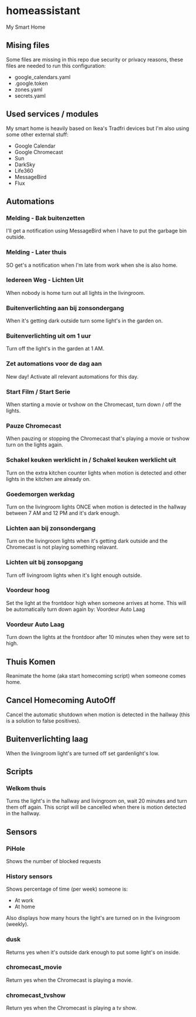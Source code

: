 # homeassistant
My Smart Home

## Mising files
Some files are missing in this repo due security or privacy reasons, these files are needed to run this configuration:
- google_calendars.yaml
- .google.token
- zones.yaml
- secrets.yaml

## Used services / modules
My smart home is heavily based on Ikea's Tradfri devices but I'm also using some other external stuff:
- Google Calendar
- Google Chromecast
- Sun
- DarkSky
- Life360
- MessageBird
- Flux

## Automations
### Melding - Bak buitenzetten
I'll get a notification using MessageBird when I have to put the garbage bin outside.
### Melding - Later thuis
SO get's a notification when I'm late from work when she is also home.
### Iedereen Weg - Lichten Uit
When nobody is home turn out all lights in the livingroom.
### Buitenverlichting aan bij zonsondergang
When it's getting dark outside turn some light's in the garden on.
### Buitenverlichting uit om 1 uur
Turn off the light's in the garden at 1 AM.
### Zet automations voor de dag aan
New day! Activate all relevant automations for this day.
### Start Film / Start Serie
When starting a movie or tvshow on the Chromecast, turn down / off the lights.
### Pauze Chromecast
When pauzing or stopping the Chromecast that's playing a movie or tvshow turn on the lights again.
### Schakel keuken werklicht in / Schakel keuken werklicht uit
Turn on the extra kitchen counter lights when motion is detected and other lights in the kitchen are already on.
### Goedemorgen werkdag
Turn on the livingroom lights ONCE when motion is detected in the hallway between 7 AM and 12 PM and it's dark enough.
### Lichten aan bij zonsondergang
Turn on the livingroom lights when it's getting dark outside and the Chromecast is not playing something relavant.
### Lichten uit bij zonsopgang
Turn off livingroom lights when it's light enough outside.
### Voordeur hoog
Set the light at the frontdoor high when someone arrives at home. This will be automatically turn down again by: Voordeur Auto Laag
### Voordeur Auto Laag
Turn down the lights at the frontdoor after 10 minutes when they were set to high.
## Thuis Komen
Reanimate the home (aka start homecoming script) when someone comes home.
## Cancel Homecoming AutoOff
Cancel the automatic shutdown when motion is detected in the hallway (this is a solution to false positives).
## Buitenverlichting laag
When the livingroom light's are turned off set gardenlight's low.

## Scripts
### Welkom thuis
Turns the light's in the hallway and livingroom on, wait 20 minutes and turn them off again. This script will be cancelled when there is motion detected in the hallway.

## Sensors
### PiHole
Shows the number of blocked requests
### History sensors
Shows percentage of time (per week) someone is:
- At work
- At home

Also displays how many hours the light's are turned on in the livingroom (weekly).
### dusk
Returns yes when it's outside dark enough to put some light's on inside.
### chromecast_movie
Return yes when the Chromecast is playing a movie.
### chromecast_tvshow
Return yes when the Chromecast is playing a tv show.